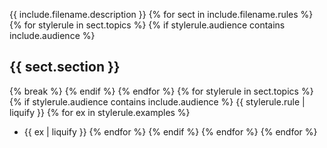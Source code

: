 {{ include.filename.description }}
{% for sect in include.filename.rules %}
    {% for stylerule in sect.topics %}
        {% if stylerule.audience contains include.audience %}
## {{ sect.section }}
{% break %}
        {% endif %}
    {% endfor %}
    {% for stylerule in sect.topics %}
        {% if stylerule.audience contains include.audience %}
{{ stylerule.rule | liquify }}
            {% for ex in stylerule.examples %}
* {{ ex | liquify }}
            {% endfor %}
        {% endif %}
    {% endfor %}
{% endfor %}